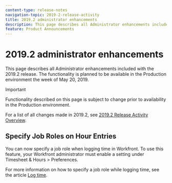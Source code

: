 ```yaml
---
content-type: release-notes
navigation-topic: 2019-2-release-activity
title: 2019.2 administrator enhancements
description: This page describes all Administrator enhancements included with the 2019.2 release. The functionality is planned to be available in the Production environment the week of May 20, 2019.
feature: Product Announcements
---
```


# 2019.2 administrator enhancements

This page describes all Administrator enhancements included with the 2019.2 release. The functionality is planned to be available in the Production environment the week of May 20, 2019.

>[!IMPORTANT]
>
>Functionality described on this page is subject to change prior to availability in the Production environment.

For a list of all changes made in 2019.2, see [2019.2 Release Activity Overview](../../../../product-announcements/product-releases/quarterly-release-archive/2019.2-release-activity/2019.2-release-activity-overview.md).

## Specify Job Roles on Hour Entries

You can now specify a job role when logging time in Workfront. To use this feature, your Workfront administrator must enable a setting under Timesheet & Hours > Preferences.

For more information on how to specify a job role while logging time, see the article [Log time](../../../../timesheets/create-and-manage-timesheets/log-time.md).
